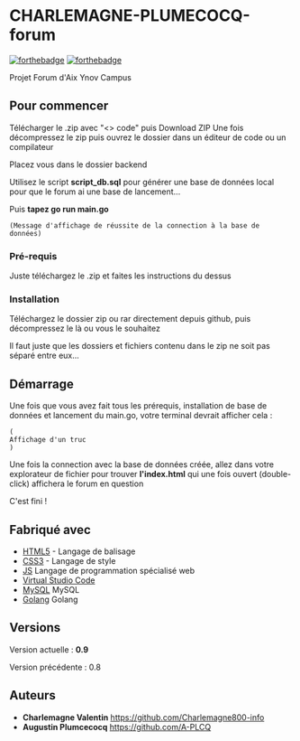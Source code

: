 # CHARLEMAGNE-PLUMECOCQ-forum

[![forthebadge](https://forthebadge.com/images/badges/built-by-developers.svg)](http://forthebadge.com)  [![forthebadge](https://forthebadge.com/images/badges/powered-by-black-magic.svg)](http://forthebadge.com)

Projet Forum d'Aix Ynov Campus

## Pour commencer
Télécharger le .zip avec "<> code" puis Download ZIP
Une fois décompressez le zip puis ouvrez le dossier dans un éditeur de code ou un compilateur

Placez vous dans le dossier backend

Utilisez le script **script_db.sql** pour générer une base de données local pour que le forum ai une base de lancement...

Puis **tapez go run main.go**
```terminal
(Message d'affichage de réussite de la connection à la base de données)
```

### Pré-requis

Juste téléchargez le .zip et faites les instructions du dessus

### Installation
Téléchargez le dossier zip ou rar directement depuis github, puis décompressez le là ou vous le souhaitez

Il faut juste que les dossiers et fichiers contenu dans le zip ne soit pas séparé entre eux...

## Démarrage
Une fois que vous avez fait tous les prérequis, installation de base de données et lancement du main.go, votre terminal devrait afficher cela :
```terminal
(
Affichage d'un truc
)
```
Une fois la connection avec la base de données créée, allez dans votre explorateur de fichier pour trouver **l'index.html** qui une fois ouvert (double-click) affichera le forum en question

C'est fini ! 
## Fabriqué avec

* [HTML5](https://html.com/) - Langage de balisage
* [CSS3](https://www.w3.org/Style/CSS/Overview.en.html) - Langage de style
* [JS](https://www.javascript.com/) Langage de programmation spécialisé web
* [Virtual Studio Code](https://code.visualstudio.com/)
* [MySQL](https://www.mysql.com/) MySQL
* [Golang](https://go.dev/) Golang

## Versions
Version actuelle : **0.9**

Version précédente : 
0.8

## Auteurs
* **Charlemagne Valentin** https://github.com/Charlemagne800-info
* **Augustin Plumcecocq** https://github.com/A-PLCQ

